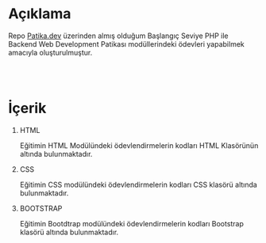 # Açıklama

Repo [Patika.dev](https://www.patika.dev/) üzerinden almış olduğum Başlangıç Seviye PHP ile Backend Web Development Patikası modüllerindeki ödevleri yapabilmek amacıyla oluşturulmuştur.

<br>
<br>

# İçerik
1. HTML

    Eğitimin HTML Modülündeki ödevlendirmelerin kodları HTML Klasörünün altında bulunmaktadır.

2. CSS

    Eğitimin CSS modülündeki ödevlendirmelerin kodları CSS klasörü altında bulunmaktadır.

3. BOOTSTRAP

    Eğitimin Bootdtrap modülündeki ödevlendirmelerin kodları Bootstrap klasörü altında bulunmaktadır.
    
